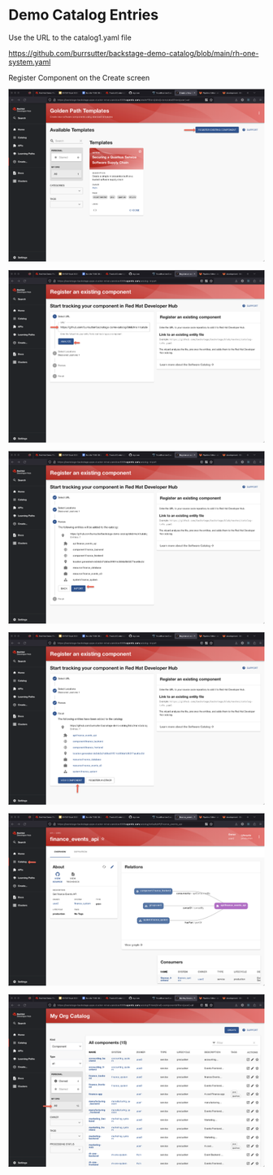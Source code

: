 # Demo Catalog Entries

Use the URL to the catalog1.yaml file 

https://github.com/burrsutter/backstage-demo-catalog/blob/main/rh-one-system.yaml

Register Component on the Create screen 

![0](/images/register-0.png)

![1](/images/register-1.png)

![2](/images/register-2.png)

![3](/images/register-3.png)

![4](/images/register-4.png)

![5](/images/register-5.png)

